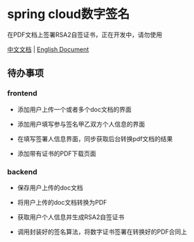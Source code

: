 # spring cloud数字签名
在PDF文档上签署RSA2自签证书，正在开发中，请勿使用

[中文文档](https://github.com/SpringForAll/spring-cloud-digital-sign/blob/master/README_CN.md) | [English Document](https://github.com/SpringForAll/spring-cloud-digital-sign/blob/master/README.md)

## 待办事项

### frontend

* 添加用户上传一个或者多个doc文档的界面

* 添加用户填写参与签名甲乙双方个人信息的界面

* 在填写签署人信息界面，同步获取后台转换pdf文档的结果

* 添加带有证书的PDF下载页面

### backend

* 保存用户上传的doc文档

* 将用户上传的doc文档转换为PDF

* 获取用户个人信息并生成RSA2自签证书

* 调用封装好的签名算法，将数字证书签署在转换好的PDF合同上